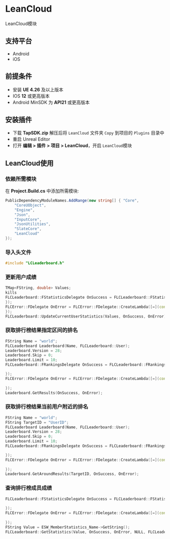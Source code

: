# LeanCloud

LeanCloud模块

## 支持平台

* Android
* iOS

## 前提条件

* 安装 **UE 4.26** 及以上版本
* IOS **12** 或更高版本 
* Android MinSDK 为 **API21** 或更高版本

## 安装插件

* 下载 **TapSDK.zip** 解压后将 `LeanCloud` 文件夹 `Copy` 到项目的 `Plugins` 目录中
* 重启 Unreal Editor
* 打开 **编辑 > 插件 > 项目 > LeanCloud**，开启 `LeanCloud`模块


## LeanCloud使用

### 依赖所需模块
在 **Project.Build.cs** 中添加所需模块:
```c#
PublicDependencyModuleNames.AddRange(new string[] { "Core",
	"CoreUObject",
	"Engine",
	"Json",
	"InputCore",
	"JsonUtilities",
	"SlateCore",
	"LeanCloud"
});
```

### 导入头文件
```cpp
#include "LCLeaderboard.h"
```

### 更新用户成绩

```cpp
TMap<FString, double> Values;
kills
FLCLeaderboard::FStatisticsDelegate OnSuccess = FLCLeaderboard::FStatisticsDelegate::CreateLambda([=](TArray<FLCLeaderboardStatistic> Statistics) {
});
FLCError::FDelegate OnError = FLCError::FDelegate::CreateLambda([=](const FLCError& Error) {
});
FLCLeaderboard::UpdateCurrentUserStatistics(Values, OnSuccess, OnError);
```

### 获取排行榜结果指定区间的排名
```cpp
FString Name = "world";
FLCLeaderboard Leaderboard(Name, FLCLeaderboard::User);
Leaderboard.Version = 28;
Leaderboard.Skip = 0;
Leaderboard.Limit = 10;
FLCLeaderboard::FRankingsDelegate OnSuccess = FLCLeaderboard::FRankingsDelegate::CreateLambda([=](TArray<FLCLeaderboardRanking> Rankings, int64 Count) {

});
FLCError::FDelegate OnError = FLCError::FDelegate::CreateLambda([=](const FLCError& Error) {
	
});
Leaderboard.GetResults(OnSuccess, OnError);
```

### 获取排行榜结果当前用户附近的排名
```cpp
FString Name = "world";
FString TargetID = "UserID";
FLCLeaderboard Leaderboard(Name, FLCLeaderboard::User);
Leaderboard.Version = 28;
Leaderboard.Skip = 0;
Leaderboard.Limit = 10;
FLCLeaderboard::FRankingsDelegate OnSuccess = FLCLeaderboard::FRankingsDelegate::CreateLambda([=](TArray<FLCLeaderboardRanking> Rankings, int64 Count) {

});
FLCError::FDelegate OnError = FLCError::FDelegate::CreateLambda([=](const FLCError& Error) {
	
});
Leaderboard.GetAroundResults(TargetID, OnSuccess, OnError);
```

### 查询排行榜成员成绩
```cpp
FLCLeaderboard::FStatisticsDelegate OnSuccess = FLCLeaderboard::FStatisticsDelegate::CreateLambda([=](TArray<FLCLeaderboardStatistic> Statistics) {
		
});
FLCError::FDelegate OnError = FLCError::FDelegate::CreateLambda([=](const FLCError& Error) {
	
});
FString Value = ESW_MemberStatistics_Name->GetString();
FLCLeaderboard::GetStatistics(Value, OnSuccess, OnError, NULL, FLCLeaderboard::User);
```


